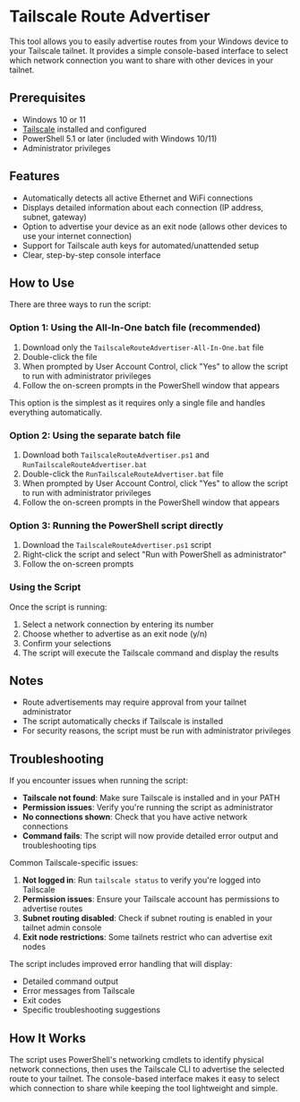 # Tailscale Route Advertiser

This tool allows you to easily advertise routes from your Windows device to your Tailscale tailnet. It provides a simple console-based interface to select which network connection you want to share with other devices in your tailnet.

## Prerequisites

- Windows 10 or 11
- [Tailscale](https://tailscale.com/download) installed and configured
- PowerShell 5.1 or later (included with Windows 10/11)
- Administrator privileges

## Features

- Automatically detects all active Ethernet and WiFi connections
- Displays detailed information about each connection (IP address, subnet, gateway)
- Option to advertise your device as an exit node (allows other devices to use your internet connection)
- Support for Tailscale auth keys for automated/unattended setup
- Clear, step-by-step console interface

## How to Use

There are three ways to run the script:

### Option 1: Using the All-In-One batch file (recommended)

1. Download only the `TailscaleRouteAdvertiser-All-In-One.bat` file
2. Double-click the file
3. When prompted by User Account Control, click "Yes" to allow the script to run with administrator privileges
4. Follow the on-screen prompts in the PowerShell window that appears

This option is the simplest as it requires only a single file and handles everything automatically.

### Option 2: Using the separate batch file

1. Download both `TailscaleRouteAdvertiser.ps1` and `RunTailscaleRouteAdvertiser.bat`
2. Double-click the `RunTailscaleRouteAdvertiser.bat` file
3. When prompted by User Account Control, click "Yes" to allow the script to run with administrator privileges
4. Follow the on-screen prompts in the PowerShell window that appears

### Option 3: Running the PowerShell script directly

1. Download the `TailscaleRouteAdvertiser.ps1` script
2. Right-click the script and select "Run with PowerShell as administrator"
3. Follow the on-screen prompts

### Using the Script

Once the script is running:
1. Select a network connection by entering its number
2. Choose whether to advertise as an exit node (y/n)
3. Confirm your selections
4. The script will execute the Tailscale command and display the results

## Notes

- Route advertisements may require approval from your tailnet administrator
- The script automatically checks if Tailscale is installed
- For security reasons, the script must be run with administrator privileges

## Troubleshooting

If you encounter issues when running the script:

- **Tailscale not found**: Make sure Tailscale is installed and in your PATH
- **Permission issues**: Verify you're running the script as administrator
- **No connections shown**: Check that you have active network connections
- **Command fails**: The script will now provide detailed error output and troubleshooting tips

Common Tailscale-specific issues:

1. **Not logged in**: Run `tailscale status` to verify you're logged into Tailscale
2. **Permission issues**: Ensure your Tailscale account has permissions to advertise routes
3. **Subnet routing disabled**: Check if subnet routing is enabled in your tailnet admin console
4. **Exit node restrictions**: Some tailnets restrict who can advertise exit nodes

The script includes improved error handling that will display:
- Detailed command output
- Error messages from Tailscale
- Exit codes
- Specific troubleshooting suggestions

## How It Works

The script uses PowerShell's networking cmdlets to identify physical network connections, then uses the Tailscale CLI to advertise the selected route to your tailnet. The console-based interface makes it easy to select which connection to share while keeping the tool lightweight and simple.
